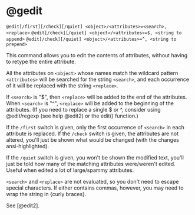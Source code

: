 # @gedit
`@edit[/first][/check][/quiet] <object>/<attributes>=<search>, <replace>`
`@edit[/check][/quiet] <object>/<attributes>=$, <string to append>`
`@edit[/check][/quiet] <object>/<attributes>=^, <string to prepend>`

This command allows you to edit the contents of attributes, without having to retype the entire attribute.

All the attributes on `<object>` whose names match the wildcard pattern `<attributes>` will be searched for the string `<search>`, and each occurrence of it will be replaced with the string `<replace>`.

If `<search>` is "$", then `<replace>` will be added to the end of the attributes. When `<search>` is "^", `<replace>` will be added to the beginning of the attributes. (If you need to replace a single $ or ^, consider using @edit/regexp (see help @edit2) or the edit() function.)

If the `/first` switch is given, only the first occurrence of `<search>` in each attribute is replaced. If the `/check` switch is given, the attributes are not altered, you'll just be shown what would be changed (with the changes ansi-highlighted).

If the `/quiet` switch is given, you won't be shown the modified text, you'll just be told how many of the matching attributes were/weren't edited. Useful when edited a lot of large/spammy attributes.

`<search>` and `<replace>` are not evaluated, so you don't need to escape special characters. If either contains commas, however, you may need to wrap the string in {curly braces}.

See [@edit2].

